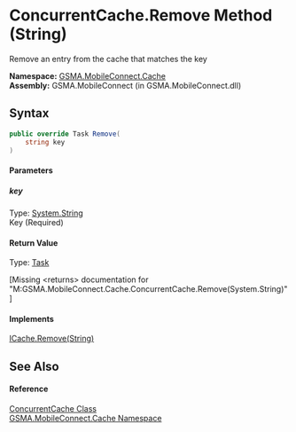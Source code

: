ConcurrentCache.Remove Method (String)
======================================
Remove an entry from the cache that matches the key

**Namespace:** [GSMA.MobileConnect.Cache][1]  
**Assembly:** GSMA.MobileConnect (in GSMA.MobileConnect.dll)

Syntax
------

```csharp
public override Task Remove(
	string key
)
```

#### Parameters

##### *key*
Type: [System.String][2]  
Key (Required)

#### Return Value
Type: [Task][3]  

[Missing &lt;returns> documentation for "M:GSMA.MobileConnect.Cache.ConcurrentCache.Remove(System.String)"]

#### Implements
[ICache.Remove(String)][4]  


See Also
--------

#### Reference
[ConcurrentCache Class][5]  
[GSMA.MobileConnect.Cache Namespace][1]  

[1]: ../README.md
[2]: http://msdn.microsoft.com/en-us/library/s1wwdcbf
[3]: http://msdn.microsoft.com/en-us/library/dd235678
[4]: ../ICache/Remove.md
[5]: README.md
[6]: ../../_icons/Help.png